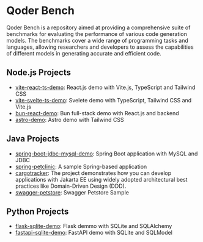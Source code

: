 Qoder Bench
========================

Qoder Bench is a repository aimed at providing a comprehensive suite of benchmarks for evaluating the performance of
various code generation models.
The benchmarks cover a wide range of programming tasks and languages, allowing researchers and developers to assess the
capabilities of different models in generating accurate and efficient code.

## Node.js Projects

- [vite-react-ts-demo](https://github.com/qoder-bench/vite-react-ts-demo): React.js demo with Vite.js, TypeScript and Tailwind CSS
- [vite-svelte-ts-demo](https://github.com/qoder-bench/vite-svelte-ts-demo): Svelete demo with TypeScript, Tailwind CSS
  and Vite.js
- [bun-react-demo](https://github.com/qoder-bench/bun-react-demo): Bun full-stack demo with React.js and backend
- [astro-demo](https://github.com/qoder-bench/astro-demo): Astro demo with Tailwind CSS


## Java Projects

- [spring-boot-jdbc-mysql-demo](https://github.com/qoder-bench/spring-boot-jdbc-mysql-demo): Spring Boot application
  with MySQL and JDBC
- [spring-petclinic](https://github.com/qoder-bench/spring-petclinic): A sample Spring-based application
- [cargotracker](https://github.com/qoder-bench/cargotracker): The project demonstrates how you can develop applications
  with Jakarta EE using widely adopted architectural best practices like Domain-Driven Design (DDD).
- [swagger-petstore](https://github.com/qoder-bench/swagger-petstore): Swagger Petstore Sample

## Python Projects

- [flask-sqlite-demo](https://github.com/qoder-bench/flask-sqlite-demo): Flask demmo with SQLite and SQLAlchemy
- [fastapi-sqlite-demo](https://github.com/qoder-bench/fastapi-sqlite-demo): FastAPI demo with SQLite and SQLModel
